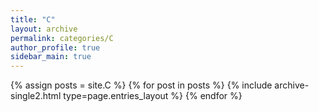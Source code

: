 ```yaml
---
title: "C"
layout: archive
permalink: categories/C
author_profile: true
sidebar_main: true
---
```


{% assign posts = site.C %}
{% for post in posts %} {% include archive-single2.html type=page.entries_layout %} {% endfor %}